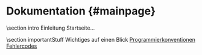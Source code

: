 Dokumentation					{#mainpage}
================

\section intro Einleitung
Startseite...

\section importantStuff Wichtiges auf einen Blick
[Programmierkonventionen](codingConventions.html)
[Fehlercodes](errorCodes.html)